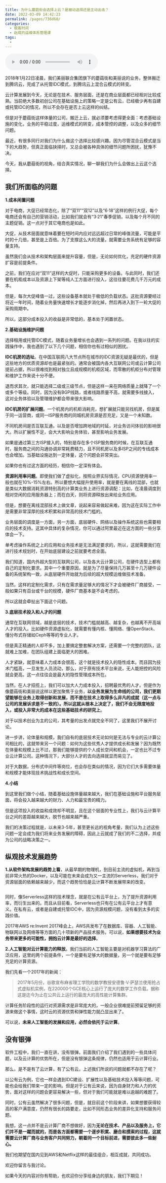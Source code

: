 ```yaml
---
title: 为什么蘑菇街会选择上云？是被动选择还是主动出击？
date: 2022-03-09 14:42:23
permalink: /pages/736d60/
categories:
  - 极客时间
  - 赵成的运维体系管理课
tags:
  - 
---
```

<audio title="32.为什么蘑菇街会选择上云？是被动选择还是主动出击？" src="https://static001.geekbang.org/resource/audio/99/20/99ff16da337673576f40b3d696ae0220.mp3" controls="controls"></audio> 
<p>2018年1月22日凌晨，我们美丽联合集团旗下的蘑菇街和美丽说的业务，整体搬迁到腾讯云，完成了从托管IDC模式，到腾讯云上混合云模式的转变。</p>
<p>云计算发展到今天，无论是在技术、服务层面，还是在商业层面都已经相对比较成熟。当前绝大多数初创公司在基础设施上的策略一定是公有云，已经极少再有自建或托管IDC的情况，所以不会存在是否上云这样的纠结。</p>
<p>但是对于蘑菇街这样体量的公司，搬迁上云，就必须要考虑得更全面：考虑基础设施的变化，业务的平稳过度，运维模式的转变，成本管控的调整，以及众多的细节问题。</p>
<p>最近，有很多同行对我们为什么做这个选择比较感兴趣。因为尽管混合云模式是当下的大趋势，但真正面临抉择时，又总会被各种具体的细节问题所困扰，犹豫不决。</p>
<p>今天，我从蘑菇街的视角，结合真实情况，聊一聊我们为什么会做出上云这个选择。</p>
<h2>我们所面临的问题</h2>
<p><strong>1.成本闲置问题</strong></p>
<p>对于电商，大促已经常态化，除了“双11”“双12”以及“6·18”这样的例行大促，每个电商还会有自己的营销活动，比如我们就会有“3·21”春季促销，以及每个月不同的主题促销。这一点对于其它电商也是如此。</p>
<p>大促，从技术层面就意味着要在短时间内应对远远超过日常的峰值流量，可能是平时的十几倍，甚至是上百倍。为了支撑这么大的流量，就需要业务系统有足够的容量支持。</p>
<p>虽然我们会从技术和架构层面来提升容量，但是，无论如何优化，充足的硬件资源扩容是前提条件。</p>
<p>之前，我们在应对“双11”这样的大促时，只能采购更多的设备。与此同时，我们还要在机柜成本以及资源上下架等纯人工方面进行投入，这往往要花费几千万元的成本。</p>
<p>但是，每次大促峰值一过，这些设备基本就处于极低的负载状态。这批资源要经过将近一年时间，随着业务量快速增长才能逐步消化掉，然后再进入到下一轮大促的采购周期中。</p>
<p>所以，这部分成本投入的收益是非常低的，基本处于闲置状态。</p>
<p><strong>2.基础设施维护问题</strong></p>
<p>选择租用或托管IDC模式，随着业务量增长也会遇到一系列的问题。在我以往的实践操作中，我也遇到了以下几个问题，相信你也有过相似的困扰。</p>
<p><strong>IDC机房的选址</strong>。在中国互联网八大节点所在城市的IDC资源无疑是最优的，但是这些地方的优质资源却也是最紧张的。通常会被国内各大互联网公司或云计算公司提前占据，所以很难找到相对独立且成规模的机柜区域，而零散的机柜分布对管理和维护工作来说十分不便。</p>
<p>退而求其次，就只能选择二级或三级节点，但是这样一来在网络质量上就降了一个或多个等级。同时，因为没有BGP线路，或者线路质量不高，就需要多线接入，这对业务体验以及管理维护都会带来很大影响。</p>
<p><strong>IDC机房的扩展问题</strong>。一个机房内的机柜消耗完，想扩展就只能另找机房，但是属于同一运营商，或同一ISP服务商的同城机房资源是否充足，又是一个未知数。</p>
<p>不同机房间是否互联互通，以及是否增加跨地域的时延，对业务访问体验的影响很大。所以扩展性不足，会大大影响业务体验，甚至影响业务发展。</p>
<p>如果是通过第三方ISP接入的，特别是存在多个ISP服务商的时候，在互联互通时，服务商之间的沟通协调非常耗费精力，且不同机房以及多ISP之间的专线成本也会增加。当基础设施达到一定体量，这个问题会非常突出。</p>
<p>如果你也有过这方面的经历，相信你一定深有体会。</p>
<!-- [[[read_end]]] -->
<p><strong>资源利用率问题</strong>。即使我们做了虚拟化，按照业界实际情况，CPU资源使用率一般也就在10%-15%左右。所以要想大幅提升使用率，就是要在离线的混部，也就是类似大数据消耗资源特别高的计算类业务上进行资源调配：比如，在凌晨调度到相对空闲的应用服务器上；而在白天，则将资源释放出来给业务应用。</p>
<p>但是，想要在离线混部技术上做文章，说起来容易做起来难，因为这在实际工作中是需要非常深厚的技术积累和非常高的技术门槛的。</p>
<p>业务层面的调度是一方面，另一方面，底层硬件、网络以及操作系统这些也需要相应的技术支持。这其中具体的复杂情况，你可以通过阿里最近在这方面的一些分享体会一下。</p>
<p>单考虑操作系统之上的应用和业务技术是无法满足要求的，所以，这就需要我们在进行技术规划时，在开始底层建设之前就要考虑全面。</p>
<p>我们知道，国内外超大型的互联网公司，以及各大云计算公司，在硬件选型上都有自己的定制化要求。其中一个重要原因，就是为了尽量保持几万甚至十几万硬件设备的系统架构一致，从底层硬件开始就为后续的超大规模运维做技术准备。</p>
<p>当然，这样的定制化需求，只有在需求量足够大的情况下才会被硬件厂商接受，一般如果只有百台或千台的规模，硬件厂商基本是不会考虑的。</p>
<p>所以这就会牵扯出下面这个问题。</p>
<p><strong>3.底层技术投入和人才的问题</strong></p>
<p>通常在互联网领域，越是底层的技术，技术门槛就越高、越复杂，也越离不开高端人才的投入。比如硬件资源虚拟化，就需要有懂内核、懂网络、懂OpenStack、懂分布式存储如Ceph等等的专业人才。</p>
<p>但是真正精通的人却不多，加上要搞定整套解决方案，还需要一个完整的团队，这就难上加难，在团队组建上面临更大的困难。</p>
<p>人才紧缺，就意味着人力成本会很高，这个就是技术投入的隐性成本。而且因为技术门槛高，一旦发生人员流动，那么，对于原有技术平台来说，无人能把控的风险就会更高。这一点往往会是最大的隐性管理成本所在。</p>
<p>当然，在人才招揽上，我们可以加大人力成本投入，招聘最优秀的人才。但是作为像蘑菇街和美丽说这样以更加聚焦于业务，<strong>以业务发展为生命线的公司，我们更期望能够在业务上取得创新和发展，而不是在技术上取得多么非凡的成就（这一点与公司的发展诉求是不一致的）。所以这就从根本上决定了，我们不会无限度地投入，或投入非常大的成本在这些基础技术的研究上</strong>。</p>
<p>对于以技术创业为主的公司，其考量的出发点就完全不同了，这里我们不展开讨论。</p>
<p>进一步讲，论体量和规模，我们自有的底层技术无论如何是无法与专业的云计算公司相比的，这就带来另一个问题：如何为这些优秀人才提供成长和发展？因为既然在体量和规模上比不过，那我们能够提供的个人成长空间和机会，一定也比不过专业云计算公司。这种情况下，大部分人才的去向选择就显而易见了。</p>
<p>对于大数据，分布式中间件等岗位，也会存在类似的情况，因为它们大多需要体量和规模才能体现技术挑战性和成长空间。</p>
<p><strong>4.小结</strong></p>
<p>到这里我们做个小结，随着基础设施体量越来越大，我们在基础设施和平台服务层面，将会投入越来越大的财力、人力和最宝贵的精力。</p>
<p>但是这项投入的收益和成效却不明显，且在这个层面的专业性上，我们与云计算平台之间的差距越来越大，脱节也越来越严重。</p>
<p>我们的决策过程就是，以未来3-5年，甚至更长远的视角考量，我们认为上述这些问题一定会成为我们将来业务发展的障碍，因此上云就成了我们的不二选择，并成为公司的战略决策之一。</p>
<h2>纵观技术发展趋势</h2>
<p><strong>1.从软件架构发展的趋势上看</strong>，从最早期的物理机，到目前主流的虚拟机，再到当前非常火热的Docker，以及可能在未来会成为又一主流的Serverless，我们对于资源层面的依赖越来越少，而这个趋势恰恰是云计算不断发展带来的改变。</p>
<p><img src="https://static001.geekbang.org/resource/image/f2/00/f2202ade555f5d22846f53fb1ef06800.jpg" alt="" /></p>
<p>同时，像Serverless这样的技术理念，就是在公有云平台上，为了提升资源利用率，而衍生出来的。而且从目前看，Serverless也只有在公有云平台上才有意义。在私有云，或者是自建或托管IDC中，因为资源规模问题，没有看到太多的实践价值。</p>
<p>2017年AWS re:Invent 2017峰会上，AWS共发布了在数据库、容器、人工智能、物联网以及网络等等方面的几十项新的产品技术服务。可以说，<strong>如果想要技术为业务带来更多的可能性，拥抱云计算是最好的选择</strong>。</p>
<p><strong>2.人工智能对云计算能力的释放</strong>。我们当前的人工智能主要是对机器学习算法的广泛应用，这里的两个前提条件，一个是要有足够大的数据量，另一个就是要有足够充足的计算资源。</p>
<p>我们先看一个2017年的新闻：</p>
<blockquote>
<p>2017年5月份，谷歌宣布麻省理工学院的数学教授安德鲁·V·萨瑟兰使用抢占式虚拟机实例，在220000个GCE核心上运行了庞大的数学工作负载。据称这是迄今为止在公共云上运行的最庞大的高性能计算集群。</p>
</blockquote>
<p>计算任务阶段性的运行对资源需求是非常庞大的，一般企业很难提前预留足够的资源来做这个事情，这时云的资源优势和弹性能力就凸显出来了。</p>
<p>可以说，<strong>未来人工智能的发展和应用，必然会依托于云计算</strong>。</p>
<h2>没有银弹</h2>
<p>软件工程中，我们一直在讲，没有银弹。前面我们介绍了我们遇到的一些具体问题，以及云计算的优势所在，但是没有银弹这条规律，仍然也适用于云计算行业。</p>
<p>那么，是不是有了云计算，有了公有云，上述我们所说的问题就都不存在了呢？</p>
<p>以公有云为例，它也一样会遇到IDC建设、扩展性以及基础技术投入等等问题，可能也会给我们带来一定的影响。但是对于公有云来说，因为自身财力和人力的优势，面对这样的问题会更容易解决一些，但对于我们可能就是难以逾越的难题了。</p>
<p>同时，公有云虽然解决了很多问题，但是，就目前这个阶段来讲，如果想要获得较高的客户满意度，仍然有很长的路要走，比如不同形态业务的差异化支持和服务问题。</p>
<p>我想，这一点并不是云计算厂商不想做好，因为<strong>无论在技术、产品以及服务上，它们并不是一蹴而就的，而是各方面都需要一个逐步积累、磨合和摸索的过程，这就需要云计算厂商与业务客户共同努力，朝着同一个目标前进，需要彼此多一些耐心。</strong></p>
<p>我们也期望在国内见到AWS和Netflix这样的最佳组合，相互成就，共同成功。</p>
<p>欢迎你留言与我讨论。</p>
<p>如果今天的内容对你有帮助，也欢迎你分享给身边的朋友，我们下期见！</p>
<p></p>
